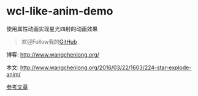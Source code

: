 # wcl-like-anim-demo
使用属性动画实现星光四射的动画效果

> 欢迎Follow我的[GitHub](https://github.com/SpikeKing)

博客: http://www.wangchenlong.org/

本文: http://www.wangchenlong.org/2016/03/22/1603/224-star-explode-anim/

[参考文章](http://www.wangchenlong.org/2016/03/22/1603/224-star-explode-anim/)
